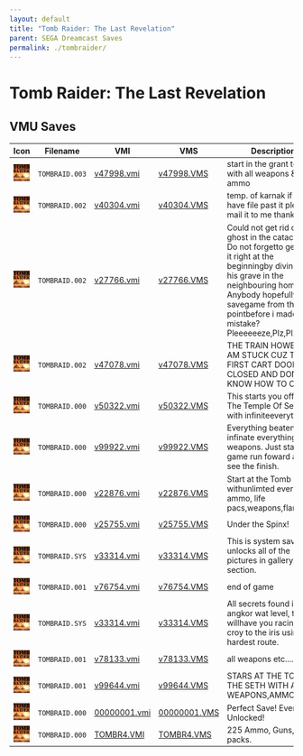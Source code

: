 ```yaml
---
layout: default
title: "Tomb Raider: The Last Revelation"
parent: SEGA Dreamcast Saves
permalink: ./tombraider/
---
```

# Tomb Raider: The Last Revelation

## VMU Saves

| Icon | Filename | VMI | VMS | Description |
|------|----------|-----|-----|-------------|
| ![Tomb Raider: The Last Revelation](../icons/TOMBRAID.003.GIF) | `TOMBRAID.003` | [v47998.vmi](v47998.vmi) | [v47998.VMS](v47998.VMS) | start in the grant temple with all weapons & inf ammo  |
| ![Tomb Raider: The Last Revelation](../icons/TOMBRAID.002.GIF) | `TOMBRAID.002` | [v40304.vmi](v40304.vmi) | [v40304.VMS](v40304.VMS) | temp. of karnak if you have file past it please mail it to me thanks.  |
| ![Tomb Raider: The Last Revelation](../icons/TOMBRAID.002.GIF) | `TOMBRAID.002` | [v27766.vmi](v27766.vmi) | [v27766.VMS](v27766.VMS) | Could not get rid of the ghost in the catacombs. Do not forgetto get rid of it right at the beginningby diving to his grave in the neighbouring home. Anybody hopefullyhas a savegame from the pointbefore i made this mistake? Pleeeeeeze,Plz,Plz u |
| ![Tomb Raider: The Last Revelation](../icons/TOMBRAID.002.GIF) | `TOMBRAID.002` | [v47078.vmi](v47078.vmi) | [v47078.VMS](v47078.VMS) | THE TRAIN HOWEVER I AM STUCK CUZ THE FIRST CART DOOR IS CLOSED AND DONT KNOW HOW TO OPEN   |
| ![Tomb Raider: The Last Revelation](../icons/TOMBRAID.000.GIF) | `TOMBRAID.000` | [v50322.vmi](v50322.vmi) | [v50322.VMS](v50322.VMS) | This starts you off at The Temple Of Seth, with infiniteeverything.  |
| ![Tomb Raider: The Last Revelation](../icons/TOMBRAID.000.GIF) | `TOMBRAID.000` | [v99922.vmi](v99922.vmi) | [v99922.VMS](v99922.VMS) | Everything beaten with infinate everything.  All weapons.  Just start the game run foward and see the finish.  |
| ![Tomb Raider: The Last Revelation](../icons/TOMBRAID.000.GIF) | `TOMBRAID.000` | [v22876.vmi](v22876.vmi) | [v22876.VMS](v22876.VMS) | Start at the Tomb of seth withunlimted everything ammo, life pacs,weapons,flares.  |
| ![Tomb Raider: The Last Revelation](../icons/TOMBRAID.000.GIF) | `TOMBRAID.000` | [v25755.vmi](v25755.vmi) | [v25755.VMS](v25755.VMS) | Under the Spinx!  |
| ![Tomb Raider: The Last Revelation](../icons/TOMBRAID.SYS.GIF) | `TOMBRAID.SYS` | [v33314.vmi](v33314.vmi) | [v33314.VMS](v33314.VMS) | This is system save. It unlocks all of the pictures in gallery section.  |
| ![Tomb Raider: The Last Revelation](../icons/TOMBRAID.001.GIF) | `TOMBRAID.001` | [v76754.vmi](v76754.vmi) | [v76754.VMS](v76754.VMS) | end of game  |
| ![Tomb Raider: The Last Revelation](../icons/TOMBRAID.SYS.GIF) | `TOMBRAID.SYS` | [v33314.vmi](v33314.vmi) | [v33314.VMS](v33314.VMS) | All secrets found in angkor wat level, this willhave you racing von croy to the iris using the hardest route.  |
| ![Tomb Raider: The Last Revelation](../icons/TOMBRAID.001.GIF) | `TOMBRAID.001` | [v78133.vmi](v78133.vmi) | [v78133.VMS](v78133.VMS) | all weapons etc....  |
| ![Tomb Raider: The Last Revelation](../icons/TOMBRAID.001.GIF) | `TOMBRAID.001` | [v99644.vmi](v99644.vmi) | [v99644.VMS](v99644.VMS) | STARS AT THE TOMB AT THE SETH WITH ALL WEAPONS,AMMOR,ETC.   |
| ![Tomb Raider: The Last Revelation](../icons/TOMBRAID.000.GIF) | `TOMBRAID.000` | [00000001.vmi](00000001.vmi) | [00000001.VMS](00000001.VMS) | Perfect Save! Everything Unlocked! |
| ![Tomb Raider: The Last Revelation](../icons/TOMBRAID.000.GIF) | `TOMBRAID.000` | [TOMBR4.VMI](TOMBR4.VMI) | [TOMBR4.VMS](TOMBR4.VMS) | 225 Ammo, Guns, Med packs. |
